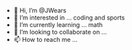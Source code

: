 - 👋 Hi, I’m @JWears
- 👀 I’m interested in ... coding and sports
- 🌱 I’m currently learning ... math
- 💞️ I’m looking to collaborate on ...
- 📫 How to reach me ...

<!---
JWears/JWears is a ✨ special ✨ repository because its `README.md` (this file) appears on your GitHub profile.
You can click the Preview link to take a look at your changes.
--->
